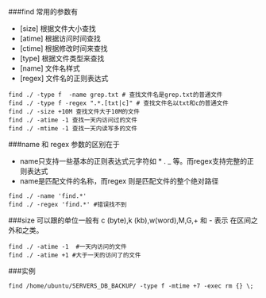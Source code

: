 ###find 常用的参数有 
* [size] 根据文件大小查找 
* [atime] 根据访问时间查找
* [ctime] 根据修改时间来查找
* [type] 根据文件类型来查找
* [name] 文件名样式
* [regex] 文件名的正则表达式   
```
find ./ -type f  -name grep.txt # 查找文件名是grep.txt的普通文件
find ./ -type f -regex ".*.[txt|c]" # 查找文件名以txt和c的普通文件 
find ./ -size +10M 查找文件大于10M的文件
find ./ -atime -1 查找一天内访问过的文件
find ./ -mtime -1 查找一天内读写多的文件
```

###name 和 regex 参数的区别在于
* name只支持一些基本的正则表达式元字符如 * . _ 等。而regex支持完整的正则表达式
* name是匹配文件的名称，而regex 则是匹配文件的整个绝对路径
```
find ./ -name 'find.*'
find ./ -regex 'find.*' #错误找不到
```

###size 可以跟的单位一般有 c (byte),k (kb),w(word),M,G,+ 和 - 表示 在区间之外和之类。
```
find ./ -atime -1  #一天内访问的文件
find ./ -atime +1 #大于一天的访问了的文件
```

###实例
```
find /home/ubuntu/SERVERS_DB_BACKUP/ -type f -mtime +7 -exec rm {} \;
```

